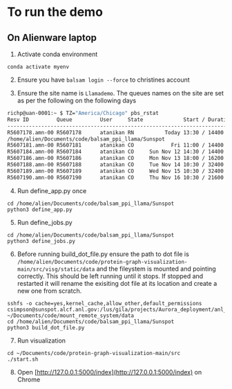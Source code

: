 # To run the demo

## On Alienware laptop

1. Activate conda environment
```
conda activate myenv
```

2. Ensure you have `balsam login --force` to christines account

3. Ensure the site name is `Llamademo`. The queues names on the site are set as per the following on the following days

```bash
richp@uan-0001:~ $ TZ="America/Chicago" pbs_rstat
Resv ID         Queue         User     State             Start / Duration / End
-------------------------------------------------------------------------------
R5607178.amn-00 R5607178      atanikan RN          Today 13:30 / 14400 / Today 17:30
/home/alien/Documents/code/balsam_ppi_llama/Sunspot
R5607181.amn-00 R5607181      atanikan CO            Fri 11:00 / 14400 / Fri 15:00
R5607184.amn-00 R5607184      atanikan CO     Sun Nov 12 14:30 / 14400 / Sun Nov 12 18:30
R5607186.amn-00 R5607186      atanikan CO     Mon Nov 13 18:00 / 16200 / Mon Nov 13 22:30
R5607188.amn-00 R5607188      atanikan CO     Tue Nov 14 10:30 / 32400 / Tue Nov 14 19:30
R5607189.amn-00 R5607189      atanikan CO     Wed Nov 15 10:30 / 32400 / Wed Nov 15 19:30
R5607190.amn-00 R5607190      atanikan CO     Thu Nov 16 10:30 / 21600 / Thu Nov 16 16:30
```

4. Run define_app.py once

```
cd /home/alien/Documents/code/balsam_ppi_llama/Sunspot
python3 define_app.py
```

5. Run define_jobs.py

```
cd /home/alien/Documents/code/balsam_ppi_llama/Sunspot
python3 define_jobs.py
```

6. Before running build_dot_file.py ensure the path to dot file is `/home/alien/Documents/code/protein-graph-visualization-main/src/visg/static/data` and the fileystem is mounted and pointing correctly. This should be left running until it stops. If stopped and restarted it will rename the exisiting dot file at its location and create a new one from scratch.

```
sshfs -o cache=yes,kernel_cache,allow_other,default_permissions csimpson@sunspot.alcf.anl.gov:/lus/gila/projects/Aurora_deployment/anl_llama/demo/LlamaDemo/data/LlamaBashAppOutput ~/Documents/code/mount_remote_system/data
cd /home/alien/Documents/code/balsam_ppi_llama/Sunspot
python3 build_dot_file.py
```

7. Run visualization

``` 
cd ~/Documents/code/protein-graph-visualization-main/src
./start.sh
```

8. Open [http://127.0.0.1:5000/index](http://127.0.0.1:5000/index) on Chrome
